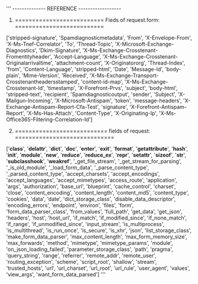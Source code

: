 '''
-------------- REFERENCE ------------------

1. ========================== Fieds of request.form: ==========================

['stripped-signature',
 'Spamdiagnosticmetadata',
 'From',
 'X-Envelope-From',
 'X-Ms-Tnef-Correlator',
 'To',
 'Thread-Topic',
 'X-Microsoft-Exchange-Diagnostics',
 'Dkim-Signature',
 'X-Ms-Exchange-Crosstenant-Fromentityheader',
 'Accept-Language',
 'X-Ms-Exchange-Crosstenant-Originalarrivaltime',
 'attachment-count',
 'X-Originatororg',
 'Thread-Index',
 'from',
 'Content-Language',
 'stripped-html',
 'Date',
 'Message-Id',
 'body-plain',
 'Mime-Version',
 'Received',
 'X-Ms-Exchange-Transport-Crosstenantheadersstamped',
 'content-id-map',
 'X-Ms-Exchange-Crosstenant-Id',
 'timestamp',
 'X-Forefront-Prvs',
 'subject',
 'body-html',
 'stripped-text',
 'recipient',
 'Spamdiagnosticoutput',
 'sender',
 'Subject',
 'X-Mailgun-Incoming',
 'X-Microsoft-Antispam',
 'token',
 'message-headers',
 'X-Exchange-Antispam-Report-Cfa-Test',
 'signature',
 'X-Forefront-Antispam-Report',
 'X-Ms-Has-Attach',
 'Content-Type',
 'X-Originating-Ip',
 'X-Ms-Office365-Filtering-Correlation-Id']

2. =========================== fields of request: =============================

['__class__',
 '__delattr__',
 '__dict__',
 '__doc__',
 '__enter__',
 '__exit__',
 '__format__',
 '__getattribute__',
 '__hash__',
 '__init__',
 '__module__',
 '__new__',
 '__reduce__',
 '__reduce_ex__',
 '__repr__',
 '__setattr__',
 '__sizeof__',
 '__str__',
 '__subclasshook__',
 '__weakref__',
 '_get_file_stream',
 '_get_stream_for_parsing',
 '_is_old_module',
 '_load_form_data',
 '_parse_content_type',
 '_parsed_content_type',
 'accept_charsets',
 'accept_encodings',
 'accept_languages',
 'accept_mimetypes',
 'access_route',
 'application',
 'args',
 'authorization',
 'base_url',
 'blueprint',
 'cache_control',
 'charset',
 'close',
 'content_encoding',
 'content_length',
 'content_md5',
 'content_type',
 'cookies',
 'data',
 'date',
 'dict_storage_class',
 'disable_data_descriptor',
 'encoding_errors',
 'endpoint',
 'environ',
 'files',
 'form',
 'form_data_parser_class',
 'from_values',
 'full_path',
 'get_data',
 'get_json',
 'headers',
 'host',
 'host_url',
 'if_match',
 'if_modified_since',
 'if_none_match',
 'if_range',
 'if_unmodified_since',
 'input_stream',
 'is_multiprocess',
 'is_multithread',
 'is_run_once',
 'is_secure',
 'is_xhr',
 'json',
 'list_storage_class',
 'make_form_data_parser',
 'max_content_length',
 'max_form_memory_size',
 'max_forwards',
 'method',
 'mimetype',
 'mimetype_params',
 'module',
 'on_json_loading_failed',
 'parameter_storage_class',
 'path',
 'pragma',
 'query_string',
 'range',
 'referrer',
 'remote_addr',
 'remote_user',
 'routing_exception',
 'scheme',
 'script_root',
 'shallow',
 'stream',
 'trusted_hosts',
 'url',
 'url_charset',
 'url_root',
 'url_rule',
 'user_agent',
 'values',
 'view_args',
 'want_form_data_parsed']
'''